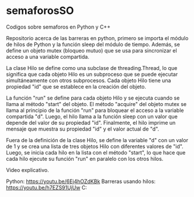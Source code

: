 # semaforosSO
Codigos sobre semaforos en Python y C++


Repositorio acerca de las barreras en python, primero se importa el módulo de hilos de Python y la función sleep del módulo de tiempo. Además, se define un objeto mutex (bloqueo mutuo) que se usa para sincronizar el acceso a una variable compartida.

La clase Hilo se define como una subclase de threading.Thread, lo que significa que cada objeto Hilo es un subproceso que se puede ejecutar simultáneamente con otros subprocesos. Cada objeto Hilo tiene una propiedad "id" que se establece en la creación del objeto.

La función "run" se define para cada objeto Hilo y se ejecuta cuando se llama al método "start" del objeto. El método "acquire" del objeto mutex se llama al principio de la función "run" para bloquear el acceso a la variable compartida "d". Luego, el hilo llama a la función sleep con un valor que depende del valor de su propiedad "id". Finalmente, el hilo imprime un mensaje que muestra su propiedad "id" y el valor actual de "d".

Fuera de la definición de la clase Hilo, se define la variable "d" con un valor de 1 y se crea una lista de tres objetos Hilo con diferentes valores de "id". Luego, se inicia cada hilo en la lista con el método "start", lo que hace que cada hilo ejecute su función "run" en paralelo con los otros hilos.


Video explicativo.

Python: https://youtu.be/6Ej4hOZdKBk
Barreras usando hilos: https://youtu.be/h7EZS91UjUw
C: 
